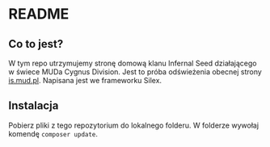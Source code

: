 README
======

Co to jest?
-----------------

W tym repo utrzymujemy stronę domową klanu Infernal Seed działającego
w świece MUDa Cygnus Division. Jest to próba odświeżenia obecnej
strony [is.mud.pl][1]. Napisana jest we frameworku Silex.

Instalacja
------------

Pobierz pliki z tego repozytorium do lokalnego folderu.
W folderze wywołaj komendę `composer update`.

[1]: http://is.mud.pl
